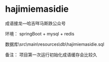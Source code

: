 # hajimiemasidie
 成语接龙—哈吉咩马斯跌公众号

环境：
 springBoot + mysql + redis

数据库\src\main\resources\db\hajimiemasidie.sql

备注：
 项目第一次运行初始化成语缓存会比较久
